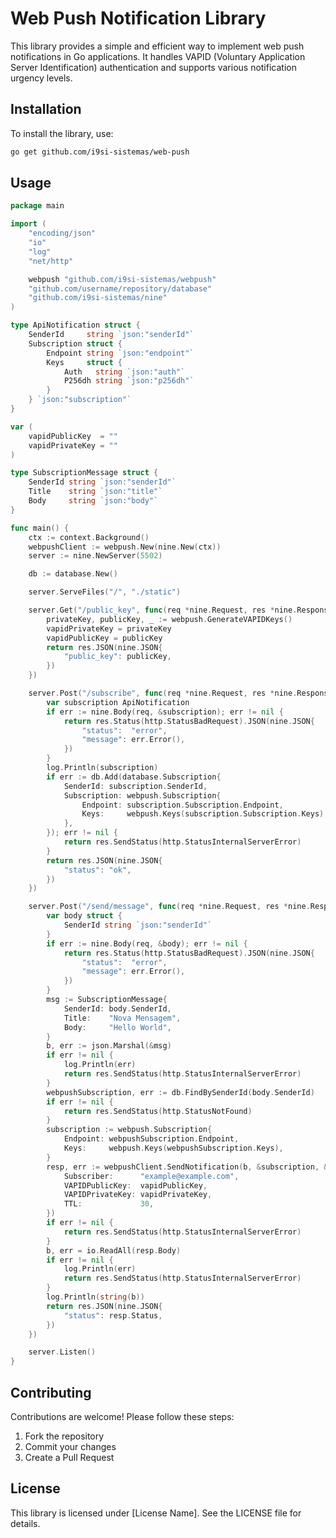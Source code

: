 # Web Push Notification Library 

This library provides a simple and efficient way to implement web push notifications in Go applications. It handles VAPID (Voluntary Application Server Identification) authentication and supports various notification urgency levels.

## Installation

To install the library, use:

```bash
go get github.com/i9si-sistemas/web-push
```

## Usage

```go
package main

import (
	"encoding/json"
	"io"
	"log"
	"net/http"

	webpush "github.com/i9si-sistemas/webpush"
	"github.com/username/repository/database"
	"github.com/i9si-sistemas/nine"
)

type ApiNotification struct {
	SenderId     string `json:"senderId"`
	Subscription struct {
		Endpoint string `json:"endpoint"`
		Keys     struct {
			Auth   string `json:"auth"`
			P256dh string `json:"p256dh"`
		}
	} `json:"subscription"`
}

var (
	vapidPublicKey  = ""
	vapidPrivateKey = ""
)

type SubscriptionMessage struct {
	SenderId string `json:"senderId"`
	Title    string `json:"title"`
	Body     string `json:"body"`
}

func main() {
    ctx := context.Background()
    webpushClient := webpush.New(nine.New(ctx))
	server := nine.NewServer(5502)

	db := database.New()

	server.ServeFiles("/", "./static")

	server.Get("/public_key", func(req *nine.Request, res *nine.Response) error {
		privateKey, publicKey, _ := webpush.GenerateVAPIDKeys()
		vapidPrivateKey = privateKey
		vapidPublicKey = publicKey
		return res.JSON(nine.JSON{
			"public_key": publicKey,
		})
	})

	server.Post("/subscribe", func(req *nine.Request, res *nine.Response) error {
		var subscription ApiNotification
		if err := nine.Body(req, &subscription); err != nil {
			return res.Status(http.StatusBadRequest).JSON(nine.JSON{
				"status":  "error",
				"message": err.Error(),
			})
		}
		log.Println(subscription)
		if err := db.Add(database.Subscription{
			SenderId: subscription.SenderId,
			Subscription: webpush.Subscription{
				Endpoint: subscription.Subscription.Endpoint,
				Keys:     webpush.Keys(subscription.Subscription.Keys),
			},
		}); err != nil {
			return res.SendStatus(http.StatusInternalServerError)
		}
		return res.JSON(nine.JSON{
			"status": "ok",
		})
	})

	server.Post("/send/message", func(req *nine.Request, res *nine.Response) error {
		var body struct {
			SenderId string `json:"senderId"`
		}
		if err := nine.Body(req, &body); err != nil {
			return res.Status(http.StatusBadRequest).JSON(nine.JSON{
				"status":  "error",
				"message": err.Error(),
			})
		}
		msg := SubscriptionMessage{
			SenderId: body.SenderId,
			Title:    "Nova Mensagem",
			Body:     "Hello World",
		}
		b, err := json.Marshal(&msg)
		if err != nil {
			log.Println(err)
			return res.SendStatus(http.StatusInternalServerError)
		}
		webpushSubscription, err := db.FindBySenderId(body.SenderId)
		if err != nil {
			return res.SendStatus(http.StatusNotFound)
		}
		subscription := webpush.Subscription{
			Endpoint: webpushSubscription.Endpoint,
			Keys:     webpush.Keys(webpushSubscription.Keys),
		}
		resp, err := webpushClient.SendNotification(b, &subscription, &webpush.Options{
			Subscriber:      "example@example.com",
			VAPIDPublicKey:  vapidPublicKey,
			VAPIDPrivateKey: vapidPrivateKey,
			TTL:             30,
		})
		if err != nil {
			return res.SendStatus(http.StatusInternalServerError)
		}
		b, err = io.ReadAll(resp.Body)
		if err != nil {
			log.Println(err)
			return res.SendStatus(http.StatusInternalServerError)
		}
		log.Println(string(b))
		return res.JSON(nine.JSON{
			"status": resp.Status,
		})
	})

	server.Listen()
}


```


## Contributing

Contributions are welcome! Please follow these steps:

1. Fork the repository
3. Commit your changes
5. Create a Pull Request

## License

This library is licensed under [License Name]. See the LICENSE file for details.